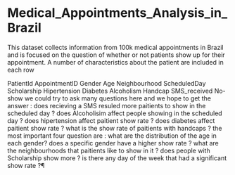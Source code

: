 # Medical_Appointments_Analysis_in_Brazil
This dataset collects information from 100k medical appointments in Brazil and is focused on the question of whether or not patients show up for their appointment. A number of characteristics about the patient are included in each row 

PatientId
AppointmentID
Gender
Age
Neighbourhood
ScheduledDay
Scholarship
Hipertension
Diabetes
Alcoholism
Handcap
SMS_received
No-show
we could try to ask many questions here and we hope to get the answer :
does recieving a SMS resuled more paitients to show in the scheduled day ?
does Alcoholisim affect people showing in the scheduled day ?
does hipertension affect paitient show rate ?
does diabetes affect paitient show rate ?
what is the show rate of paitients with handcaps ?
the most important four question are :
what are the distribution of the age in each gender?
does a specific gender have a higher show rate ?
what are the neighbourhoods that paitients like to show in it ?
does people with Scholarship show more ?
is there any day of the week that had a significant show rate ?¶
